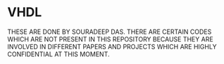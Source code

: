 # VHDL
THESE ARE DONE BY SOURADEEP DAS. THERE ARE CERTAIN CODES WHICH ARE NOT PRESENT IN THIS REPOSITORY BECAUSE THEY ARE INVOLVED IN DIFFERENT PAPERS AND PROJECTS WHICH ARE HIGHLY CONFIDENTIAL  AT THIS MOMENT.
